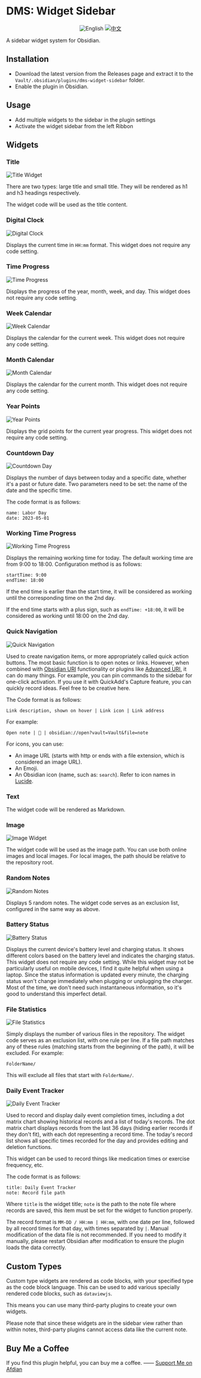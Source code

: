# DMS: Widget Sidebar

<div align="middle">
  <img src="https://img.shields.io/badge/English-gray?style=for-the-badge&logo=markdown" alt="English">
  <a href="README_zh.md">
    <img src="https://img.shields.io/badge/中文-blue?style=for-the-badge&logo=markdown" alt="中文">
  </a>
</div>

A sidebar widget system for Obsidian.

## Installation

- Download the latest version from the Releases page and extract it to the `Vault/.obsidian/plugins/dms-widget-sidebar` folder.
- Enable the plugin in Obsidian.

## Usage

- Add multiple widgets to the sidebar in the plugin settings
- Activate the widget sidebar from the left Ribbon

## Widgets

### Title

![Title Widget](screenshots/Header.png)

There are two types: large title and small title. They will be rendered as h1 and h3 headings respectively.

The widget code will be used as the title content.

### Digital Clock

![Digital Clock](screenshots/DigitalClock.png)

Displays the current time in `HH:mm` format. This widget does not require any code setting.

### Time Progress

![Time Progress](screenshots/TimeProgress.png)

Displays the progress of the year, month, week, and day. This widget does not require any code setting.

### Week Calendar

![Week Calendar](screenshots/WeekCalendar.png)

Displays the calendar for the current week. This widget does not require any code setting.

### Month Calendar

![Month Calendar](screenshots/MonthCalendar.png)

Displays the calendar for the current month. This widget does not require any code setting.

### Year Points

![Year Points](screenshots/YearPoints.png)

Displays the grid points for the current year progress. This widget does not require any code setting.

### Countdown Day

![Countdown Day](screenshots/CountdownDay.png)

Displays the number of days between today and a specific date, whether it's a past or future date. Two parameters need to be set: the name of the date and the specific time.

The code format is as follows:

```text
name: Labor Day
date: 2023-05-01
```

### Working Time Progress

![Working Time Progress](screenshots/WorkingTimeProgress.png)

Displays the remaining working time for today. The default working time are from 9:00 to 18:00. Configuration method is as follows:

```text
startTime: 9:00
endTime: 18:00
```

If the end time is earlier than the start time, it will be considered as working until the corresponding time on the 2nd day.

If the end time starts with a plus sign, such as `endTime: +18:00`, it will be considered as working until 18:00 on the 2nd day.

### Quick Navigation

![Quick Navigation](screenshots/QuickNav.png)

Used to create navigation items, or more appropriately called quick action buttons. The most basic function is to open notes or links. However, when combined with [Obsidian URI](https://help.obsidian.md/Extending+Obsidian/Obsidian+URI) functionality or plugins like [Advanced URI](https://github.com/Vinzent03/obsidian-advanced-uri), it can do many things. For example, you can pin commands to the sidebar for one-click activation. If you use it with QuickAdd's Capture feature, you can quickly record ideas. Feel free to be creative here.

The Code format is as follows:

```text
Link description, shown on hover | Link icon | Link address
```

For example:

```text
Open note | 📝 | obsidian://open?vault=Vault&file=note
```

For icons, you can use:

- An image URL (starts with http or ends with a file extension, which is considered an image URL).
- An Emoji.
- An Obsidian icon (name, such as: `search`). Refer to icon names in [Lucide](https://lucide.dev/icons/search).

### Text

The widget code will be rendered as Markdown.

### Image

![Image Widget](screenshots/Image.png)

The widget code will be used as the image path. You can use both online images and local images. For local images, the path should be relative to the repository root.

### Random Notes

![Random Notes](screenshots/RandomNotes.png)

Displays 5 random notes. The widget code serves as an exclusion list, configured in the same way as above.

### Battery Status

![Battery Status](screenshots/BatteryStatus.png)

Displays the current device's battery level and charging status. It shows different colors based on the battery level and indicates the charging status. This widget does not require any code setting. While this widget may not be particularly useful on mobile devices, I find it quite helpful when using a laptop. Since the status information is updated every minute, the charging status won't change immediately when plugging or unplugging the charger. Most of the time, we don't need such instantaneous information, so it's good to understand this imperfect detail.

### File Statistics

![File Statistics](screenshots/FileStats.png)

Simply displays the number of various files in the repository. The widget code serves as an exclusion list, with one rule per line. If a file path matches any of these rules (matching starts from the beginning of the path), it will be excluded. For example:

```text
FolderName/
```

This will exclude all files that start with `FolderName/`.

### Daily Event Tracker

![Daily Event Tracker](screenshots/DailyEventRecord.png)

Used to record and display daily event completion times, including a dot matrix chart showing historical records and a list of today's records. The dot matrix chart displays records from the last 36 days (hiding earlier records if they don't fit), with each dot representing a record time. The today's record list shows all specific times recorded for the day and provides editing and deletion functions.

This widget can be used to record things like medication times or exercise frequency, etc.

The code format is as follows:

```text
title: Daily Event Tracker
note: Record file path
```

Where `title` is the widget title; `note` is the path to the note file where records are saved, this item must be set for the widget to function properly.

The record format is `MM-DD / HH:mm | HH:mm`, with one date per line, followed by all record times for that day, with times separated by `|`. Manual modification of the data file is not recommended. If you need to modify it manually, please restart Obsidian after modification to ensure the plugin loads the data correctly.

## Custom Types

Custom type widgets are rendered as code blocks, with your specified type as the code block language. This can be used to add various specially rendered code blocks, such as `dataviewjs`.

This means you can use many third-party plugins to create your own widgets.

Please note that since these widgets are in the sidebar view rather than within notes, third-party plugins cannot access data like the current note.

## Buy Me a Coffee

If you find this plugin helpful, you can buy me a coffee. —— [Support Me on Afdian](https://afdian.com/a/daomishu)